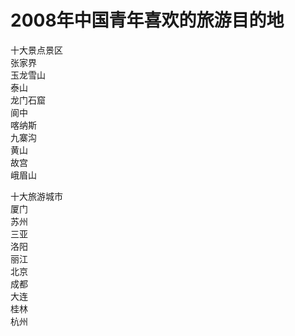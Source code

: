 # 2008年中国青年喜欢的旅游目的地  
十大景点景区  
张家界  
玉龙雪山  
泰山  
龙门石窟  
阆中  
喀纳斯  
九寨沟  
黄山  
故宫  
峨眉山  

十大旅游城市  
厦门  
苏州  
三亚  
洛阳  
丽江  
北京  
成都  
大连  
桂林  
杭州  

